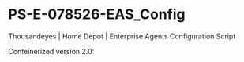 # PS-E-078526-EAS_Config
Thousandeyes | Home Depot | Enterprise Agents Configuration Script

Conteinerized version 2.0:


